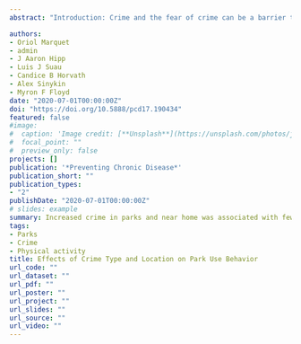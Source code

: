 ```yaml
---
abstract: "Introduction: Crime and the fear of crime can be a barrier to park use, and locations of crimes can have varied effects. Unsafe areas in or around the park, around the residence, or along the route to the park can alter park use behavior. Our study aimed to examine associations between objective measures of types and location of crimes and park use behaviors. Methods: In 2013 we surveyed a sample (N = 230) of residents in Greensboro, North Carolina, about park use, with responses matched to objective crime and spatial measures. We measured all crimes and violent crimes near home, near the closest park, and along the shortest route between home and park. By using ordered and bin-ary logistic modeling, we examined the relationships between the locations of crime and park use and duration of park visit, park rating, and never visiting parks. Additional models included distance to the closest park. Results: Increased crime in parks and near home was associated with fewer park visits. Greater violent crime in all locations was related to fewer park visits. Park ratings were lower for parks with high violent crime rates. Conclusion: Given the importance of parks as settings for outdoor recreation and physical activity, crime may have a detrimental effect on physical activity and, therefore, public health."

authors:
- Oriol Marquet
- admin
- J Aaron Hipp
- Luis J Suau
- Candice B Horvath
- Alex Sinykin
- Myron F Floyd
date: "2020-07-01T00:00:00Z"
doi: "https://doi.org/10.5888/pcd17.190434"
featured: false
#image:
#  caption: 'Image credit: [**Unsplash**](https://unsplash.com/photos/jdD8gXaTZsc)'
#  focal_point: ""
#  preview_only: false
projects: []
publication: '*Preventing Chronic Disease*'
publication_short: ""
publication_types:
- "2"
publishDate: "2020-07-01T00:00:00Z"
# slides: example
summary: Increased crime in parks and near home was associated with fewer park visits. Greater violent crime in all locations was related tofewer park visits. Park ratings were lower for parks with high violent crime rates. Given the importance of parks as settings for outdoor recreationand physical activity, crime may have a detrimental effect on physical activity and, therefore, public health.
tags:
- Parks
- Crime
- Physical activity
title: Effects of Crime Type and Location on Park Use Behavior
url_code: ""
url_dataset: ""
url_pdf: ""
url_poster: ""
url_project: ""
url_slides: ""
url_source: ""
url_video: ""
---
```


